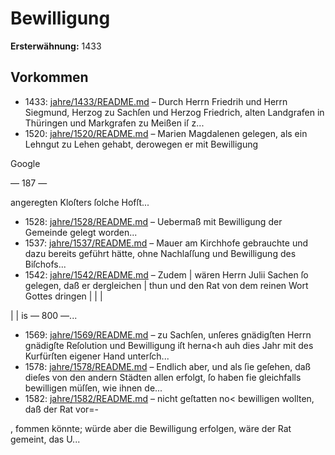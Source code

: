 # Bewilligung

**Ersterwähnung:** 1433

## Vorkommen
- 1433: [jahre/1433/README.md](../jahre/1433/README.md) – Durch Herrn Friedrih und Herrn Siegmund, Herzog
zu Sachſen und Herzog Friedrich, alten Landgrafen in
Thüringen und Markgrafen zu Meißen iſ z...
- 1520: [jahre/1520/README.md](../jahre/1520/README.md) – Marien Magdalenen gelegen, als ein
Lehngut zu Lehen gehabt, derowegen er mit Bewilligung

Google


— 187 —

angeregten Kloſters ſolche Hofſt...
- 1528: [jahre/1528/README.md](../jahre/1528/README.md) – Uebermaß
mit Bewilligung der Gemeinde gelegt worden...
- 1537: [jahre/1537/README.md](../jahre/1537/README.md) – Mauer am Kirchhofe gebrauchte und dazu bereits geführt
hätte, ohne Nachlaſſung und Bewilligung des Biſchofs...
- 1542: [jahre/1542/README.md](../jahre/1542/README.md) – Zudem |
wären Herrn Julii Sachen ſo gelegen, daß er dergleichen |
thun und den Rat von dem reinen Wort Gottes dringen |
|
|


|
|
is
— 800 —...
- 1569: [jahre/1569/README.md](../jahre/1569/README.md) – zu Sachſen, unſeres gnädigſten Herrn gnädigſte
Reſolution und Bewilligung iſt herna<h auh dies Jahr
mit des Kurfürſten eigener Hand unterſch...
- 1578: [jahre/1578/README.md](../jahre/1578/README.md) – Endlich aber, und als ſie geſehen, daß
dieſes von den andern Städten allen erfolgt, ſo haben
fie gleichfalls bewilligen müſſen, wie ihnen de...
- 1582: [jahre/1582/README.md](../jahre/1582/README.md) – nicht geſtatten no< bewilligen wollten, daß der Rat vor=-

, fommen könnte; würde aber die Bewilligung erfolgen,
wäre der Rat gemeint, das U...
